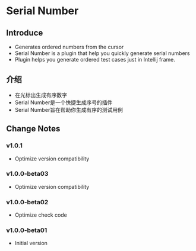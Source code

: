# Serial Number

## Introduce
* Generates ordered numbers from the cursor
* Serial Number is a plugin that help you quickly generate serial numbers
* Plugin helps you generate ordered test cases just in Intellij frame.
## 介绍
* 在光标出生成有序数字
* Serial Number是一个快捷生成序号的插件
* Serial Number旨在帮助你生成有序的测试用例

## Change Notes
### v1.0.1
* Optimize version compatibility

### v1.0.0-beta03
* Optimize version compatibility

### v1.0.0-beta02
* Optimize check code

### v1.0.0-beta01
* Initial version
